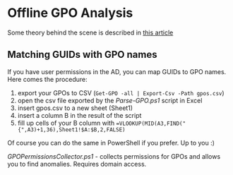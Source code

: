 # Offline GPO Analysis

Some theory behind the scene is described in [this article](https://medium.com/@grzegorztworek/gpo-group-policy-object-is-one-of-the-most-useful-features-of-the-windows-ecosystem-73b6eeab812)

## Matching GUIDs with GPO names

If you have user permissions in the AD, you can map GUIDs to GPO names. Here comes the procedure:
1. export your GPOs to CSV (`Get-GPO -all | Export-Csv -Path gpos.csv`)
1. open the csv file exported by the *Parse-GPO.ps1* script in Excel
1. insert gpos.csv to a new sheet (Sheet1)
1. insert a column B in the result of the script
1. fill up cells of your B column with `=VLOOKUP(MID(A3,FIND("{",A3)+1,36),Sheet1!$A:$B,2,FALSE)`

Of course you can do the same in PowerShell if you prefer. Up to you :)

*GPOPermissionsCollector.ps1* - collects permissions for GPOs and allows you to find anomalies. Requires domain access.

